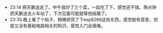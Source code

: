 - 23:14 把天鹏送走了。中午我炒了三个菜，一起吃了下，感觉还不错。两点钟把天鹏送去火车站了，下次见面可能就等他结婚了。
- 23:35 晚上看了个帖子，稍微研究了下esp8266这些东西，感觉挺有意思，但是又没有基础电路相关的知识，感觉入门会很难。